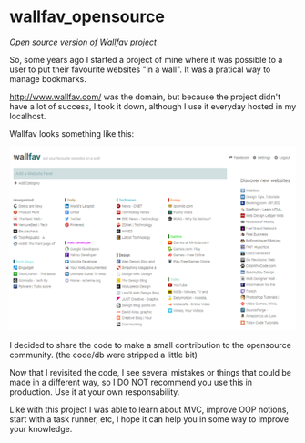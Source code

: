 # wallfav_opensource
*Open source version of Wallfav project*

So, some years ago I started a project of mine where it was possible to a user to put their favourite websites "in a wall". It was a pratical way to manage bookmarks.

http://www.wallfav.com/ was the domain, but because the project didn't have a lot of success, I took it down, although I use it everyday hosted in my localhost.

Wallfav looks something like this:

<img src="public/img/app-bg.png">

I decided to share the code to make a small contribution to the opensource community. (the code/db were stripped a little bit)

Now that I revisited the code, I see several mistakes or things that could be made in a different way, so I DO NOT recommend you use this in production. Use it at your own responsability.

Like with this project I was able to learn about MVC, improve OOP notions, start with a task runner, etc, I hope it can help you in some way to improve your knowledge.